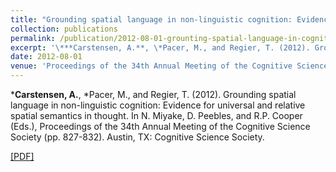 ```yaml
---
title: "Grounding spatial language in non-linguistic cognition: Evidence for universal and relative spatial semantics in thought"
collection: publications
permalink: /publication/2012-08-01-grounting-spatial-language-in-cognition
excerpt: '\***Carstensen, A.**, \*Pacer, M., and Regier, T. (2012). Grounding spatial language in non-linguistic cognition: Evidence for universal and relative spatial semantics in thought. In N. Miyake, D. Peebles, and R.P. Cooper (Eds.), Proceedings of the 34th Annual Meeting of the Cognitive Science Society (pp. 827-832). Austin, TX: Cognitive Science Society. \*equal contribution[[PDF]](http://abcarstensen.github.io/files/CarstensenPacerRegier2012_Grounding-spatial-language-in-non-linguistic-cognition.pdf)'
date: 2012-08-01
venue: 'Proceedings of the 34th Annual Meeting of the Cognitive Science Society'
---
```

\***Carstensen, A.**, \*Pacer, M., and Regier, T. (2012). Grounding spatial language in non-linguistic cognition: Evidence for universal and relative spatial semantics in thought. In N. Miyake, D. Peebles, and R.P. Cooper (Eds.), Proceedings of the 34th Annual Meeting of the Cognitive Science Society (pp. 827-832). Austin, TX: Cognitive Science Society.

[[PDF]](http://abcarstensen.github.io/files/CarstensenPacerRegier2012_Grounding-spatial-language-in-non-linguistic-cognition.pdf)